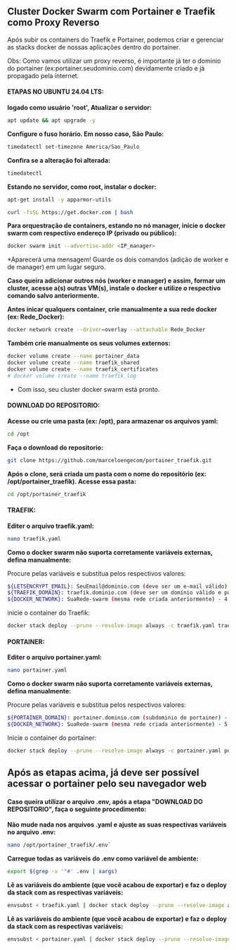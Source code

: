 ## Cluster Docker Swarm com Portainer e Traefik como Proxy Reverso

Após subir os containers do Traefik e Portainer, podemos criar e gerenciar as stacks docker de nossas aplicações dentro do portainer.

Obs: Como vamos utilizar um proxy reverso, é importante já ter o dominio do portainer (ex:portainer.seudominio.com) devidamente criado e já propagado pela internet.


#### ETAPAS NO UBUNTU 24.04 LTS:

**logado como usuário 'root', Atualizar o servidor:**
```bash
apt update && apt upgrade -y
```

**Configure o fuso horário. Em nosso caso, São Paulo:**
```bash
timedatectl set-timezone America/Sao_Paulo
```

**Confira se a alteração foi alterada:**
```bash
timedatectl
```

**Estando no servidor, como root, instalar o docker:**
```bash
apt-get install -y apparmor-utils
```
```bash
curl -fsSL https://get.docker.com | bash
```

**Para orquestração de containers, estando no nó manager, inicie o docker swarm com respectivo endereço IP (privado ou público):**
```bash
docker swarm init --advertise-addr <IP_manager>
```
*Aparecerá uma mensagem! Guarde os dois comandos (adição de worker e de manager) em um lugar seguro.

**Caso queira adicionar outros nós (worker e manager) e assim, formar um cluster, acesse a(s) outras VM(s), instale o docker e utilize o respectivo comando salvo anteriormente.**

**Antes inicar qualquers container, crie manualmente a sua rede docker (ex: Rede_Docker):**
```bash
docker network create --driver=overlay --attachable Rede_Docker
```

**Também crie manualmente os seus volumes externos:**
```bash
docker volume create --name portainer_data
docker volume create --name traefik_shared
docker volume create --name traefik_certificates
# docker volume create --name traefik_log

```

* Com isso, seu cluster docker swarm está pronto.


#### DOWNLOAD DO REPOSITORIO:

**Acesse ou crie uma pasta (ex: /opt), para armazenar os arquivos yaml:**
```bash
cd /opt
```

**Faça o download do repositorio:**
```bash
git clone https://github.com/marceloengecom/portainer_traefik.git
```

**Após o clone, será criada um pasta com o nome do repositório (ex: /opt/portainer_traefik). Acesse essa pasta:**
```bash
cd /opt/portainer_traefik
```


#### TRAEFIK:

**Editer o arquivo traefik.yaml:**
```bash
nano traefik.yaml
```
**Como o docker swarm não suporta corretamente variáveis externas, defina manualmente:**

Procure pelas variáveis e substitua pelos respectivos valores:
```bash
${LETSENCRYPT_EMAIL}: SeuEmail@dominio.com (deve ser um e-mail válido) - 1 ocorrência no arquivo
${TRAEFIK_DOMAIN}: traefik.dominio.com (deve ser um domínio válido e publicado) - 1 ocorrência no arquivo
${DOCKER_NETWORK}: SuaRede-swarm (mesma rede criada anteriormente) - 4 ocorrências no arquivo
```

inicie o container do Traefik:
```bash
docker stack deploy --prune --resolve-image always -c traefik.yaml traefik
```


#### PORTAINER:

**Editer o arquivo portainer.yaml:**
```bash
nano portainer.yaml
```
**Como o docker swarm não suporta corretamente variáveis externas, defina manualmente:**

Procure pelas variáveis e substitua pelos respectivos valores:
```bash
${PORTAINER_DOMAIN}: portainer.dominio.com (subdominio do portainer) - 1 ocorrência no arquivo
${DOCKER_NETWORK}: SuaRede-swarm (mesma rede criada anteriormente) - 5 ocorrências no arquivo
```
Inicie o container do portainer:
```bash
docker stack deploy --prune --resolve-image always -c portainer.yaml portainer
```


## Após as etapas acima, já deve ser possível acessar o portainer pelo seu navegador web



#### Caso queira utilizar o arquivo .env, após a etapa "DOWNLOAD DO REPOSITORIO", faça o seguinte procedimento:

**Não mude nada nos arquivos .yaml e ajuste as suas respectivas variáveis no arquivo .env:**
```bash
nano /opt/portainer_traefik/.env`
```
**Carregue todas as variáveis do .env como variável de ambiente:**
```bash
export $(grep -v '^#' .env | xargs)
```

**Lê as variáveis do ambiente (que você acabou de exportar) e faz o deploy da stack com as respectivas variáveis:**
```bash
envsubst < traefik.yaml | docker stack deploy --prune --resolve-image always -c - traefik
```
**Lê as variáveis do ambiente (que você acabou de exportar) e faz o deploy da stack com as respectivas variáveis:**
```bash
envsubst < portainer.yaml | docker stack deploy --prune --resolve-image always -c - portainer
```
